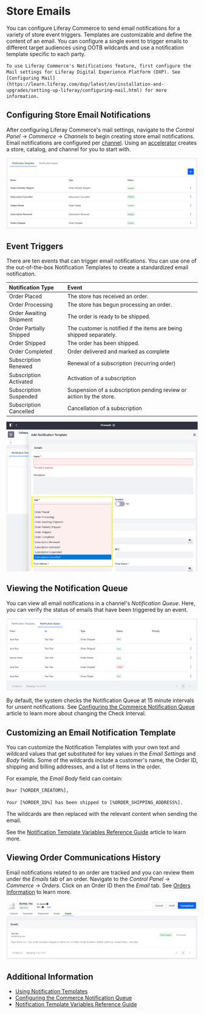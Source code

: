 # Store Emails

You can configure Liferay Commerce to send email notifications for a variety of store event triggers. Templates are customizable and define the content of an email. You can configure a single event to trigger emails to different target audiences using OOTB wildcards and use a notification template specific to each party.

```{note}
To use Liferay Commerce's Notifications feature, first configure the Mail settings for Liferay Digital Experience Platform (DXP). See [Configuring Mail](https://learn.liferay.com/dxp/latest/en/installation-and-upgrades/setting-up-liferay/configuring-mail.html) for more information.
```

## Configuring Store Email Notifications

After configuring Liferay Commerce's mail settings, navigate to the _Control Panel_ &rarr; _Commerce_ &rarr; _Channels_ to begin creating store email notifications. Email notifications are configured per [channel](../../store-management/channels/introduction-to-channels.md). Using an [accelerator](../../starting-a-store/accelerators.md) creates a store, catalog, and channel for you to start with.

![Available Notification Templates](./store-emails/images/02.png)

## Event Triggers

There are ten events that can trigger email notifications. You can use one of the out-of-the-box Notification Templates to create a standardized email notification.

| Notification Type | Event |
| :--- | :---|
| Order Placed | The store has received an order. |
| Order Processing | The store has begun processing an order. |
| Order Awaiting Shipment | The order is ready to be shipped. |
| Order Partially Shipped | The customer is notified if the items are being shipped separately. |
| Order Shipped | The order has been shipped. |
| Order Completed | Order delivered and marked as complete |
| Subscription Renewed | Renewal of a subscription (recurring order) |
| Subscription Activated | Activation of a subscription |
| Subscription Suspended | Suspension of a subscription pending review or action by the store. |
| Subscription Cancelled | Cancellation of a subscription |

![Available Notification Templates](./store-emails/images/01.png)

## Viewing the Notification Queue

You can view all email notifications in a channel's _Notification Queue_. Here, you can verify the status of emails that have been triggered by an event.

![Message Queues](./store-emails/images/03.png)

By default, the system checks the Notification Queue at 15 minute intervals for unsent notifications. See [Configuring the Commerce Notification Queue](./configuring-the-commerce-notification-queue.md) article to learn more about changing the Check Interval.

## Customizing an Email Notification Template

You can customize the Notification Templates with your own text and wildcard values that get substituted for key values in the _Email Settings_ and _Body_ fields. Some of the wildcards include a customer's name, the Order ID, shipping and billing addresses, and a list of items in the order.

For example, the _Email Body_ field can contain:

```
Dear [%ORDER_CREATOR%],

Your [%ORDER_ID%] has been shipped to [%ORDER_SHIPPING_ADDRESS%].
```

The wildcards are then replaced with the relevant content when sending the email.

See the [Notification Template Variables Reference Guide](./notification-template-variables-reference-guide.md) article to learn more.

## Viewing Order Communications History

Email notifications related to an order are tracked and you can review them under the *Emails* tab of an order. Navigate to the _Control Panel_ &rarr; _Commerce_ &rarr; _Orders_. Click on an Order ID then the _Email_ tab. See [Orders Information](../../order-management/orders/order-information.md) to learn more.

![Message Logs are in the Orders information.](./store-emails/images/04.png)

## Additional Information

* [Using Notification Templates](./using-notification-templates.md)
* [Configuring the Commerce Notification Queue](./configuring-the-commerce-notification-queue.md)
* [Notification Template Variables Reference Guide](./notification-template-variables-reference-guide.md)
